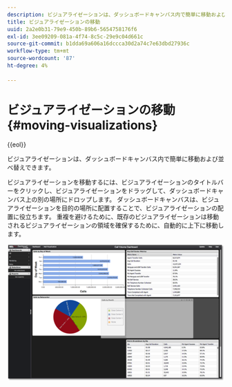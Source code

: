 ```yaml
---
description: ビジュアライゼーションは、ダッシュボードキャンバス内で簡単に移動および並べ替えできます。
title: ビジュアライゼーションの移動
uuid: 2a2e0b31-79e9-450b-89b6-5654758176f6
exl-id: 3ee09209-081a-4f74-8c5c-29e9c04d661c
source-git-commit: b1dda69a606a16dccca30d2a74c7e63dbd27936c
workflow-type: tm+mt
source-wordcount: '87'
ht-degree: 4%

---
```


# ビジュアライゼーションの移動{#moving-visualizations}

{{eol}}

ビジュアライゼーションは、ダッシュボードキャンバス内で簡単に移動および並べ替えできます。

ビジュアライゼーションを移動するには、ビジュアライゼーションのタイトルバーをクリックし、ビジュアライゼーションをドラッグして、ダッシュボードキャンバス上の別の場所にドロップします。 ダッシュボードキャンバスは、ビジュアライゼーションを目的の場所に配置することで、ビジュアライゼーションの配置に役立ちます。 重複を避けるために、既存のビジュアライゼーションは移動されるビジュアライゼーションの領域を確保するために、自動的に上下に移動します。

![](assets/move_visual.png)

